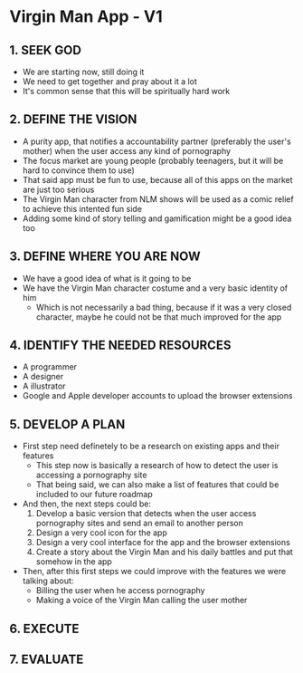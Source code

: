 # Virgin Man App - V1

## 1. SEEK GOD

- We are starting now, still doing it
- We need to get together and pray about it a lot
- It's common sense that this will be spiritually hard work

## 2. DEFINE THE VISION

- A purity app, that notifies a accountability partner (preferably the user's
mother) when the user access any kind of pornography
- The focus market are young people (probably teenagers, but it will be hard to
convince them to use)
- That said app must be fun to use, because all of this apps on the market are just
too serious
- The Virgin Man character from NLM shows will be used as a comic relief to
achieve this intented fun side
- Adding some kind of story telling and gamification might be a good idea too

## 3. DEFINE WHERE YOU ARE NOW

- We have a good idea of what is it going to be
- We have the Virgin Man character costume and a very basic identity of him
  - Which is not necessarily a bad thing, because if it was a very closed character,
  maybe he could not be that much improved for the app

## 4. IDENTIFY THE NEEDED RESOURCES

- A programmer
- A designer
- A illustrator
- Google and Apple developer accounts to upload the browser extensions

## 5. DEVELOP A PLAN

- First step need definetely to be a research on existing apps and their features
  - This step now is basically a research of how to detect the user is accessing
  a pornography site
  - That being said, we can also make a list of features that could be included
  to our future roadmap
- And then, the next steps could be:
  1. Develop a basic version that detects when the user access pornography
  sites and send an email to another person
  2. Design a very cool icon for the app
  3. Design a very cool interface for the app and the browser extensions
  4. Create a story about the Virgin Man and his daily battles and put that
  somehow in the app
- Then, after this first steps we could improve with the features we were
talking about:
  - Billing the user when he access pornography
  - Making a voice of the Virgin Man calling the user mother

## 6. EXECUTE
## 7. EVALUATE
